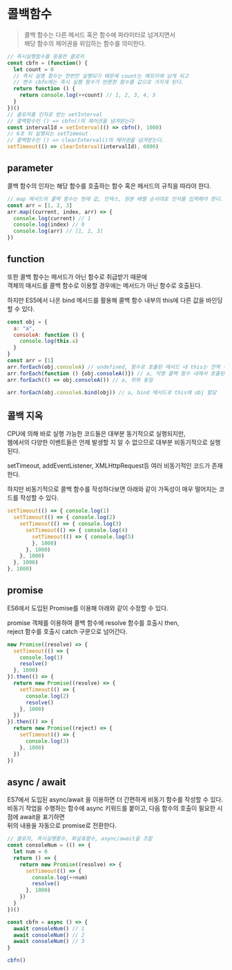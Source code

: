# 콜백함수
> 콜백 함수는 다른 메서드 혹은 함수에 파라미터로 넘겨지면서   
해당 함수의 제어권을 위임하는 함수를 의미한다. 

```javascript
// 즉시실행함수를 응용한 클로저
const cbfn = (function() {
  let count = 0
  // 즉시 실행 함수는 한번만 실행되기 때문에 count는 메모리에 남게 되고
  // 변수 cbfn에는 즉시 실햄 함수가 반환한 함수를 값으로 가지게 된다.
  return function () {
    return console.log(++count) // 1, 2, 3, 4, 5
  }
})()
// 클로저를 인자로 받는 setInterval
// 콜백함수인 () => cbfn()의 제어권을 넘겨받는다
const intervalId = setInterval(() => cbfn(), 1000)
// 6초 뒤 실행되는 setTimeout
// 콜백함수인 () => clearInterval()의 제어권을 넘겨받는다.
setTimeout(() => clearInterval(intervalId), 6000)
```

## parameter
콜백 함수의 인자는 해당 함수를 호출하는 함수 혹은 메서드의 규칙을 따라야 한다.
```javascript
// map 메서드의 콜백 함수는 현재 값, 인덱스, 원본 배열 순서대로 인자를 입력해야 한다.
const arr = [1, 2, 3]
arr.map((current, index, arr) => {
  console.log(current) // 1
  console.log(index) // 0
  console.log(arr) // [1, 2, 3]
})
```

## function
또한 콜백 함수는 메서드가 아닌 함수로 취급받기 때문에  
객체의 매서드를 콜백 함수로 이용할 경우에는 메서드가 아닌 함수로 호출된다.

하지만 ES5에서 나온 bind 메서드를 활용해 콜백 함수 내부의 this에 다른 값을 바인딩할 수 있다.
```javascript
const obj = {
  a: "a",
  consoleA: function () {
    console.log(this.a)
  }
}
const arr = [1]
arr.forEach(obj.consoleA) // undefined, 함수로 호출된 메서드 내 this는 전역 객체를 가리킨다. 즉 this.a = undefined
arr.forEach(function () {obj.consoleA()}) // a, 익명 콜백 함수 내에서 호출된 메서드는 함수가 아닌 메서드로 호출된 것. 
arr.forEach(() => obj.consoleA()) // a, 위와 동일

arr.forEach(obj.consoleA.bind(obj)) // a, bind 메서드로 this에 obj 할당
```

## 콜백 지옥
CPU에 의해 바로 실행 가능한 코드들은 대부분 동기적으로 실행되지만,  
웹에서의 다양한 이벤트들은 언제 발생할 지 알 수 없으므로 대부분 비동기적으로 실행된다.

setTimeout, addEventListener, XMLHttpRequest등 여러 비동기적인 코드가 존재한다.

하지만 비동기적으로 콜백 함수를 작성하다보면 아래와 같이 가독성이 매우 떨어지는 코드를 작성할 수 있다.
```javascript
setTimeout(() => { console.log(1)
  setTimeout(() => { console.log(2)
    setTimeout(() => { console.log(3)
      setTimeout(() => { console.log(4)
        setTimeout(() => { console.log(5)
        }, 1000)
      }, 1000)
    }, 1000)
  }, 1000)
}, 1000)
```

## promise

ES6에서 도입된 Promise를 이용해 아래와 같이 수정할 수 있다.

promise 객체를 이용하여 콜백 함수에 resolve 함수를 호출시 then,  
reject 함수를 호출시 catch 구문으로 넘어간다.

```javascript
new Promise((resolve) => {
  setTimeout(() => {
    console.log(1)
    resolve()
  }, 1000)
}).then(() => {
  return new Promise((resolve) => {
    setTimeout(() => {
      console.log(2)
      resolve()
    }, 1000)
  })
}).then(() => {
  return new Promise((reject) => {
    setTimeout(() => {
      console.log(3)
    }, 1000)
  })
})
```

## async / await

ES7에서 도입된 async/await 을 이용하면 더 간편하게 비동기 함수를 작성할 수 있다.  
비동기 작업을 수행하는 함수에 async 키워드를 붙이고, 다음 함수의 호출이 필요한 시점에 await을 표기하면  
뒤의 내용을 자동으로 promise로 전환한다.

```javascript
// 클로저, 즉시실행함수, 화살표함수, async/await을 조합
const consoleNum = (() => {
  let num = 0
  return () => {
    return new Promise((resolve) => {
      setTimeout(() => {
        console.log(++num)
        resolve()
      }, 1000)
    })
  }
})()

const cbfn = async () => {
  await consoleNum() // 1
  await consoleNum() // 2
  await consoleNum() // 3
}

cbfn()
```